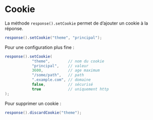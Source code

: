 # Cookie

La méthode `response().setCookie` permet de d’ajouter un cookie à la réponse.

```java
response().setCookie("theme", "principal");
```


Pour une configuration plus fine :
```java
response().setCookie(
	        "theme",        // nom du cookie
	        "principal",    // valeur
	        3600,           // age maximum
	        "/some/path",   // path
	        ".example.com", // domaine
	        false,          // sécurisé
	        true            // uniquement http
);
```

Pour supprimer un cookie :
```java
response().discardCookie("theme");
```

